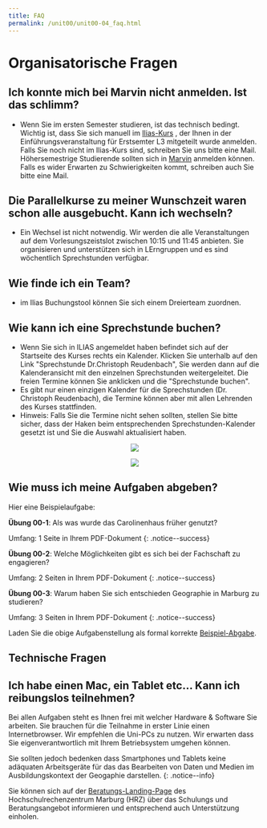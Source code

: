 ```yaml
---
title: FAQ
permalink: /unit00/unit00-04_faq.html
---
```


# Organisatorische Fragen

## Ich konnte mich bei Marvin nicht anmelden. Ist das schlimm?

 * Wenn Sie im ersten Semester studieren, ist das technisch bedingt. Wichtig ist, dass Sie sich manuell im [Ilias-Kurs](https://ilias.uni-marburg.de/) , der Ihnen in der Einführungsveranstaltung für Erstsemter L3 mitgeteilt wurde anmelden. Falls Sie noch nicht im Ilias-Kurs sind, schreiben Sie uns bitte eine Mail. Höhersemestrige Studierende sollten sich in [Marvin](https://marvin.uni-marburg.de/qisserver/pages/cs/sys/portal/hisinoneStartPage.faces) anmelden können. Falls es wider Erwarten zu Schwierigkeiten kommt, schreiben auch Sie bitte eine Mail.  

## Die Parallelkurse zu meiner Wunschzeit waren schon alle ausgebucht. Kann ich wechseln?
 * Ein Wechsel ist nicht notwendig. Wir werden die alle Veranstaltungen auf dem Vorlesungszeistslot zwischen 10:15 und 11:45 anbieten. Sie organisieren und unterstützen sich in LErngruppen und es sind wöchentlich Sprechstunden verfügbar. 

## Wie finde ich ein Team?
  * im Ilias Buchungstool können Sie sich einem Dreierteam zuordnen.

## Wie kann ich eine Sprechstunde buchen?
* Wenn Sie sich in ILIAS angemeldet haben befindet sich auf der Startseite des Kurses rechts ein Kalender. Klicken Sie unterhalb auf den Link "Sprechstunde Dr.Christoph Reudenbach", Sie werden dann auf die Kalenderansicht mit den einzelnen Sprechstunden weitergeleitet. Die freien Termine können Sie anklicken und die "Sprechstunde buchen". 
* Es gibt nur einen einzigen Kalender für die Sprechstunden (Dr. Christoph Reudenbach), die Termine können aber mit allen Lehrenden des Kurses stattfinden. 
* Hinweis: Falls Sie die Termine nicht sehen sollten, stellen Sie bitte sicher, dass der Haken beim entsprechenden Sprechstunden-Kalender gesetzt ist und Sie die Auswahl aktualisiert haben. 

<p align="center">
  <img src="../assets/images/Sprechstunde_1.jpg">
</p>

<p align="center">
  <img src="../assets/images/Sprechstunde_2.jpg">
</p>


## Wie muss ich meine Aufgaben abgeben?

Hier eine Beispielaufgabe: 

**Übung 00-1**: Als was wurde das Carolinenhaus früher genutzt? 

Umfang: 1 Seite in Ihrem PDF-Dokument
{: .notice--success}

**Übung 00-2**: Welche Möglichkeiten gibt es sich bei der Fachschaft zu engagieren? 

Umfang: 2 Seiten in Ihrem PDF-Dokument
{: .notice--success}

**Übung 00-3**: Warum haben Sie sich entschieden Geographie in Marburg zu studieren? 

Umfang: 3 Seiten in Ihrem PDF-Dokument
{: .notice--success}

Laden Sie die obige Aufgabenstellung als formal korrekte <a href="{{ site.baseurl }}/assets/pdfs/Aufgabe_00_Reudenbach_Ziegler.pdf"> Beispiel-Abgabe</a>.



## Technische Fragen

## Ich habe einen Mac, ein Tablet etc... Kann ich reibungslos teilnehmen?
Bei allen Aufgaben steht es Ihnen frei mit welcher Hardware & Software Sie arbeiten. Sie brauchen für die Teilnahme in erster Linie einen Internetbrowser. Wir empfehlen die Uni-PCs zu nutzen. Wir erwarten dass Sie eigenverantwortlich mit Ihrem Betriebsystem umgehen können. 

Sie sollten jedoch bedenken dass Smartphones und Tablets keine adäquaten Arbeitsgeräte für das das Bearbeiten von Daten und Medien im Ausbildungskontext der Geogaphie darstellen. 
{: .notice--info}

Sie können sich auf der [Beratungs-Landing-Page](https://www.uni-marburg.de/de/hrz/hilfe-beratung/anlaufstellen) des Hochschulrechenzentrum Marburg (HRZ) über das Schulungs und Beratungsangebot informieren und entsprechend auch Unterstützung einholen.
 

<!--more-->




